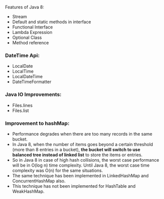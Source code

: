
Features of Java 8:

* Stream
* Default and static methods in interface
* Functional Interface
* Lambda Expression
* Optional Class
* Method reference

### DateTime Api:

* LocalDate
* LocalTime
* LocalDateTime
* DateTimeFormatter


### Java IO Improvements:

* Files.lines
* Files.list

### Improvement to hashMap:

* Performance degrades when there are too many records in the same bucket.
* In Java 8, when the number of items goes beyond a certain threshold (more than 8 entries in a bucket), **the bucket will switch to use balanced tree instead of linked list** to store the items or entries.
* So in Java 8 in case of high hash collisions, the worst case performance will be in O(log n) time complexity. Until Java 8, the worst case time complexity was O(n) for the same situations.
* The same technique has been implemented in LinkedHashMap and ConcurrentHashMap also.
* This technique has not been implemented for HashTable and WeakHashMap.
